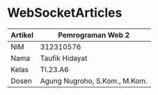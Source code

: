 # WebSocketArticles
| Artikel  |  Pemrograman Web 2  
|-------|---------
| NIM   | 312310576
| Nama  | Taufik Hidayat
| Kelas | TI.23.A6
| Dosen |  Agung Nugroho, S.Kom., M.Kom.
